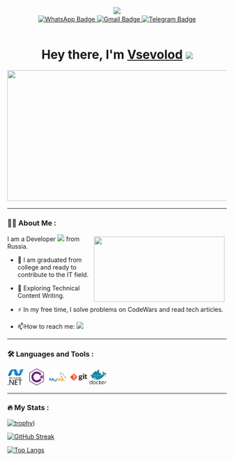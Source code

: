 <div id="header" align="center">
  <img src="https://media4.giphy.com/media/5eLDrEaRGHegx2FeF2/giphy.gif" width="100"/>
  <div id="badges">
    <a href="https://api.whatsapp.com/send/?phone=89283153420">
      <img src="https://img.shields.io/badge/WhatsApp-25D366?style=for-the-badge&logo=whatsapp&logoColor=white" alt="WhatsApp Badge"/>
    </a>
    <a href="mailto:apollyon367@gmail.com">
      <img src="https://img.shields.io/badge/Gmail-D14836?style=for-the-badge&logo=gmail&logoColor=white" alt="Gmail Badge"/>
    </a>
    <a href="https://t.me/Apo1lyon367">
      <img src="https://img.shields.io/badge/Telegram-2CA5E0?style=for-the-badge&logo=telegram&logoColor=white" alt="Telegram Badge"/>
    </a>
  </div>
  <img src="https://komarev.com/ghpvc/?username=Apo1lyon&style=flat-square&color=blue" alt=""/>
  <h1>
    Hey there, I'm <a href=https://career.habr.com/apo1lyon target="_blank">Vsevolod</a>
    <img src="https://media.giphy.com/media/hvRJCLFzcasrR4ia7z/giphy.gif" width="30px"/>
  </h1>
</div>
<div align="center">
    <img src=https://media.giphy.com/media/9HKOmZ11tjfkk/giphy.gif width="600" height="300">
 </div>
 
---
 
### :man_technologist: About Me :

<div>
    <img src="https://media.giphy.com/media/1C8bHHJturSx2/giphy.gif" width="300" height="150" align="right" vspace="5" hspace="5">
 </div>
 
I am a Developer <img src="https://media.giphy.com/media/WUlplcMpOCEmTGBtBW/giphy.gif" width="30"> from Russia.
- :telescope: I am graduated from college and ready to contribute to the IT field.

- :seedling: Exploring Technical Content Writing.

- :zap: In my free time, I solve problems on CodeWars and read tech articles.

- :mailbox:How to reach me: <a href = "mailto:apollyon367@gmail.com"> <img src= "https://img.shields.io/badge/Gmail-D14836?style=for-the-badge&logo=gmail&logoColor=white" width="60"> </a>

---

### :hammer_and_wrench: Languages and Tools :
<div>
  <img src="https://github.com/devicons/devicon/blob/master/icons/dot-net/dot-net-original-wordmark.svg" title="Dot-net"  alt="Dot-net" width="40" height="40"/>&nbsp;
  <img src="https://github.com/devicons/devicon/blob/master/icons/csharp/csharp-line.svg" title="CsHarp"  alt="CsHarp" width="40" height="40"/>&nbsp;
  <img src="https://github.com/devicons/devicon/blob/master/icons/mysql/mysql-original-wordmark.svg" title="MySQL"  alt="MySQL" width="40" height="40"/>&nbsp;
  <img src="https://github.com/devicons/devicon/blob/master/icons/git/git-original-wordmark.svg" title="Git" **alt="Git" width="40" height="40"/>
  <img src="https://github.com/devicons/devicon/blob/master/icons/docker/docker-original-wordmark.svg" title="Docker" **alt="Docker" width="40" height="40"/>
</div>

---

### :fire: My Stats :
[![trophy](https://github-profile-trophy.vercel.app/?username=Apo1lyon&theme=onedark)](https://github.com/ryo-ma/github-profile-trophy))

[![GitHub Streak](http://github-readme-streak-stats.herokuapp.com?user=Apo1lyon&theme=dark&background=000000)](https://git.io/streak-stats)

[![Top Langs](https://github-readme-stats.vercel.app/api/top-langs/?username=Apo1lyon&layout=compact&theme=vision-friendly-dark)](https://github.com/anuraghazra/github-readme-stats)
